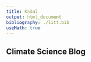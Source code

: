 ```yaml
---
title: Kadal
output: html_document
bibliography: ./litt.bib
useMath: true
---
```


## Climate Science Blog
